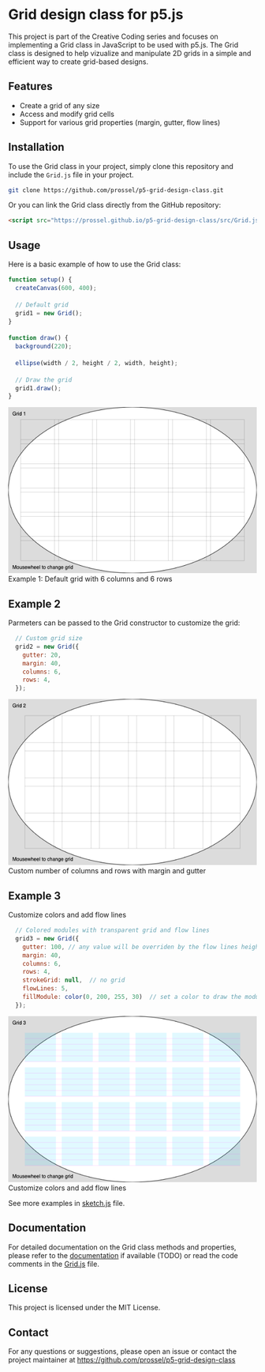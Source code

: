 # Grid design class for p5.js

This project is part of the Creative Coding series and focuses on implementing a Grid class in JavaScript to be used with p5.js. The Grid class is designed to help vizualize and manipulate 2D grids in a simple and efficient way to create grid-based designs.

## Features

- Create a grid of any size
- Access and modify grid cells
- Support for various grid properties (margin, gutter, flow lines)

## Installation

To use the Grid class in your project, simply clone this repository and include the `Grid.js` file in your project.

```bash
git clone https://github.com/prossel/p5-grid-design-class.git
```

Or you can link the Grid class directly from the GitHub repository:

```html
<script src="https://prossel.github.io/p5-grid-design-class/src/Grid.js"></script>
```

## Usage

Here is a basic example of how to use the Grid class:

```javascript
function setup() {
  createCanvas(600, 400);

  // Default grid
  grid1 = new Grid();
}

function draw() {
  background(220);

  ellipse(width / 2, height / 2, width, height);

  // Draw the grid
  grid1.draw();
}
```

![Grid1 Example](doc/imgs/grid1.png)
Example 1: Default grid with 6 columns and 6 rows

## Example 2

Parmeters can be passed to the Grid constructor to customize the grid:

```javascript
  // Custom grid size
  grid2 = new Grid({
    gutter: 20,
    margin: 40,
    columns: 6,
    rows: 4,
  });
```

![Grid2 Example](doc/imgs/grid2.png)
Custom number of columns and rows with margin and gutter

## Example 3

Customize colors and add flow lines

```javascript
  // Colored modules with transparent grid and flow lines
  grid3 = new Grid({
    gutter: 100, // any value will be overriden by the flow lines height
    margin: 40,
    columns: 6,
    rows: 4,
    strokeGrid: null,  // no grid
    flowLines: 5,
    fillModule: color(0, 200, 255, 30)  // set a color to draw the modules
  });

```

![Grid3 Example](doc/imgs/grid3.png)
Customize colors and add flow lines

See more examples in [sketch.js](src/sketch.js) file.

## Documentation

For detailed documentation on the Grid class methods and properties, please refer to the [documentation](./docs) if available (TODO) or read the code comments in the [Grid.js](./src/Grid.js) file.

## License

This project is licensed under the MIT License.

## Contact

For any questions or suggestions, please open an issue or contact the project maintainer at <https://github.com/prossel/p5-grid-design-class>

